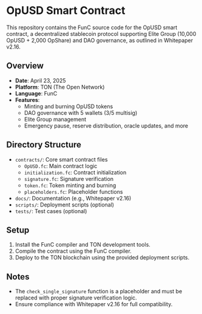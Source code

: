 # OpUSD Smart Contract

This repository contains the FunC source code for the OpUSD smart contract, a decentralized stablecoin protocol supporting Elite Group (10,000 OpUSD + 2,000 OpShare) and DAO governance, as outlined in Whitepaper v2.16.

## Overview
- **Date**: April 23, 2025
- **Platform**: TON (The Open Network)
- **Language**: FunC
- **Features**:
  - Minting and burning OpUSD tokens
  - DAO governance with 5 wallets (3/5 multisig)
  - Elite Group management
  - Emergency pause, reserve distribution, oracle updates, and more

## Directory Structure
- `contracts/`: Core smart contract files
  - `OpUSD.fc`: Main contract logic
  - `initialization.fc`: Contract initialization
  - `signature.fc`: Signature verification
  - `token.fc`: Token minting and burning
  - `placeholders.fc`: Placeholder functions
- `docs/`: Documentation (e.g., Whitepaper v2.16)
- `scripts/`: Deployment scripts (optional)
- `tests/`: Test cases (optional)

## Setup
1. Install the FunC compiler and TON development tools.
2. Compile the contract using the FunC compiler.
3. Deploy to the TON blockchain using the provided deployment scripts.

## Notes
- The `check_single_signature` function is a placeholder and must be replaced with proper signature verification logic.
- Ensure compliance with Whitepaper v2.16 for full compatibility.
